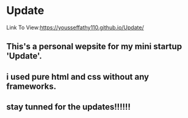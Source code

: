 # Update
Link To View:https://yousseffathy110.github.io/Update/
## This's a personal wepsite for my mini startup 'Update'.
## i used pure html and css without any frameworks.
## stay tunned for the updates!!!!!!

